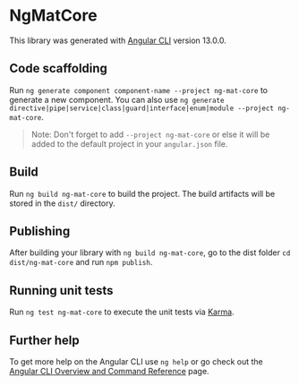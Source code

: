 # NgMatCore

This library was generated with [Angular CLI](https://github.com/angular/angular-cli) version 13.0.0.

## Code scaffolding

Run `ng generate component component-name --project ng-mat-core` to generate a new component. You can also use `ng generate directive|pipe|service|class|guard|interface|enum|module --project ng-mat-core`.
> Note: Don't forget to add `--project ng-mat-core` or else it will be added to the default project in your `angular.json` file. 

## Build

Run `ng build ng-mat-core` to build the project. The build artifacts will be stored in the `dist/` directory.

## Publishing

After building your library with `ng build ng-mat-core`, go to the dist folder `cd dist/ng-mat-core` and run `npm publish`.

## Running unit tests

Run `ng test ng-mat-core` to execute the unit tests via [Karma](https://karma-runner.github.io).

## Further help

To get more help on the Angular CLI use `ng help` or go check out the [Angular CLI Overview and Command Reference](https://angular.io/cli) page.

